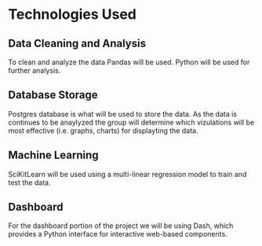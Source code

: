 # Technologies Used

## Data Cleaning and Analysis

To clean and analyze the data Pandas will be used.  Python will be used for further analysis.

## Database Storage

Postgres database is what will be used to store the data. As the data is continues to be anaylyzed the group will determine which vizulations will be most effective (i.e. graphs, charts) for displayting the data.

## Machine Learning

SciKitLearn  will be used using a multi-linear regression model to train and test the data. 

## Dashboard

For the dashboard portion of the project we will be using Dash, which provides a Python interface for interactive web-based components.  